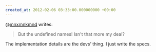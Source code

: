 ```yaml
---
created_at: 2012-02-06 03:33:00.000000000 +00:00
---
```


@[mnxmnkmnd](http://mnxmnkmnd.tumblr.com/) writes:

> But the undefined names! Isn't that more my deal?

The implementation details are the devs’ thing. I just write the specs.

